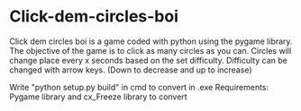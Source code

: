 # Click-dem-circles-boi
Click dem circles boi is a game coded with python using the pygame library.
The objective of the game is to click as many circles as you can.
Circles will change place every x seconds based on the set difficulty.
Difficulty can be changed with arrow keys. (Down to decrease and up to increase)

Write "python setup.py build" in cmd to convert in .exe
Requirements: Pygame library and cx_Freeze library to convert
